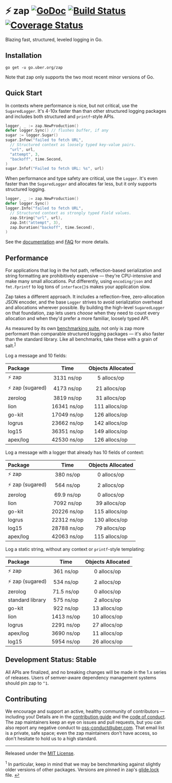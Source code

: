 # :zap: zap [![GoDoc][doc-img]][doc] [![Build Status][ci-img]][ci] [![Coverage Status][cov-img]][cov]

Blazing fast, structured, leveled logging in Go.

## Installation

`go get -u go.uber.org/zap`

Note that zap only supports the two most recent minor versions of Go.

## Quick Start

In contexts where performance is nice, but not critical, use the
`SugaredLogger`. It's 4-10x faster than than other structured logging
packages and includes both structured and `printf`-style APIs.

```go
logger, _ := zap.NewProduction()
defer logger.Sync() // flushes buffer, if any
sugar := logger.Sugar()
sugar.Infow("failed to fetch URL",
  // Structured context as loosely typed key-value pairs.
  "url", url,
  "attempt", 3,
  "backoff", time.Second,
)
sugar.Infof("Failed to fetch URL: %s", url)
```

When performance and type safety are critical, use the `Logger`. It's even
faster than the `SugaredLogger` and allocates far less, but it only supports
structured logging.

```go
logger, _ := zap.NewProduction()
defer logger.Sync()
logger.Info("failed to fetch URL",
  // Structured context as strongly typed Field values.
  zap.String("url", url),
  zap.Int("attempt", 3),
  zap.Duration("backoff", time.Second),
)
```

See the [documentation][doc] and [FAQ](FAQ.md) for more details.

## Performance

For applications that log in the hot path, reflection-based serialization and
string formatting are prohibitively expensive &mdash; they're CPU-intensive
and make many small allocations. Put differently, using `encoding/json` and
`fmt.Fprintf` to log tons of `interface{}`s makes your application slow.

Zap takes a different approach. It includes a reflection-free, zero-allocation
JSON encoder, and the base `Logger` strives to avoid serialization overhead
and allocations wherever possible. By building the high-level `SugaredLogger`
on that foundation, zap lets users *choose* when they need to count every
allocation and when they'd prefer a more familiar, loosely typed API.

As measured by its own [benchmarking suite][], not only is zap more performant
than comparable structured logging packages &mdash; it's also faster than the
standard library. Like all benchmarks, take these with a grain of salt.<sup
id="anchor-versions">[1](#footnote-versions)</sup>

Log a message and 10 fields:

| Package | Time | Objects Allocated |
| :--- | :---: | :---: |
| :zap: zap | 3131 ns/op | 5 allocs/op |
| :zap: zap (sugared) | 4173 ns/op | 21 allocs/op |
| zerolog | 3819 ns/op | 31 allocs/op |
| lion | 16341 ns/op | 111 allocs/op |
| go-kit | 17049 ns/op | 126 allocs/op |
| logrus | 23662 ns/op | 142 allocs/op |
| log15 | 36351 ns/op | 149 allocs/op |
| apex/log | 42530 ns/op | 126 allocs/op |

Log a message with a logger that already has 10 fields of context:

| Package | Time | Objects Allocated |
| :--- | :---: | :---: |
| :zap: zap | 380 ns/op | 0 allocs/op |
| :zap: zap (sugared) | 564 ns/op | 2 allocs/op |
| zerolog | 69.9 ns/op | 0 allocs/op |
| lion | 7092 ns/op | 39 allocs/op |
| go-kit | 20226 ns/op | 115 allocs/op |
| logrus | 22312 ns/op | 130 allocs/op |
| log15 | 28788 ns/op | 79 allocs/op |
| apex/log | 42063 ns/op | 115 allocs/op |

Log a static string, without any context or `printf`-style templating:

| Package | Time | Objects Allocated |
| :--- | :---: | :---: |
| :zap: zap | 361 ns/op | 0 allocs/op |
| :zap: zap (sugared) | 534 ns/op | 2 allocs/op |
| zerolog | 71.5 ns/op | 0 allocs/op |
| standard library | 575 ns/op | 2 allocs/op |
| go-kit | 922 ns/op | 13 allocs/op |
| lion | 1413 ns/op | 10 allocs/op |
| logrus | 2291 ns/op | 27 allocs/op |
| apex/log | 3690 ns/op | 11 allocs/op |
| log15 | 5954 ns/op | 26 allocs/op |

## Development Status: Stable

All APIs are finalized, and no breaking changes will be made in the 1.x series
of releases. Users of semver-aware dependency management systems should pin
zap to `^1`.

## Contributing

We encourage and support an active, healthy community of contributors &mdash;
including you! Details are in the [contribution guide](CONTRIBUTING.md) and
the [code of conduct](CODE_OF_CONDUCT.md). The zap maintainers keep an eye on
issues and pull requests, but you can also report any negative conduct to
oss-conduct@uber.com. That email list is a private, safe space; even the zap
maintainers don't have access, so don't hesitate to hold us to a high
standard.

<hr>

Released under the [MIT License](LICENSE.txt).

<sup id="footnote-versions">1</sup> In particular, keep in mind that we may be
benchmarking against slightly older versions of other packages. Versions are
pinned in zap's [glide.lock][] file. [↩](#anchor-versions)

[doc-img]: https://godoc.org/go.uber.org/zap?status.svg
[doc]: https://godoc.org/go.uber.org/zap
[ci-img]: https://travis-ci.org/uber-go/zap.svg?branch=master
[ci]: https://travis-ci.org/uber-go/zap
[cov-img]: https://codecov.io/gh/uber-go/zap/branch/master/graph/badge.svg
[cov]: https://codecov.io/gh/uber-go/zap
[benchmarking suite]: https://github.com/uber-go/zap/tree/master/benchmarks
[glide.lock]: https://github.com/uber-go/zap/blob/master/glide.lock

